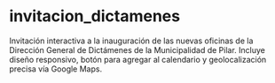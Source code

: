 # invitacion_dictamenes
Invitación interactiva a la inauguración de las nuevas oficinas de la Dirección General de Dictámenes de la Municipalidad de Pilar. Incluye diseño responsivo, botón para agregar al calendario y geolocalización precisa vía Google Maps.
